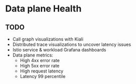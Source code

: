 # Data plane Health

## TODO

- Call graph visualizations with Kiali
- Distributed trace visualizations to uncover latency issues
- Istio service & workload Grafana dashboards
- Data plane metrics:
    - High 4xx error rate
    - High 5xx error rate
    - High request latency
    - Latency 99 percentile
